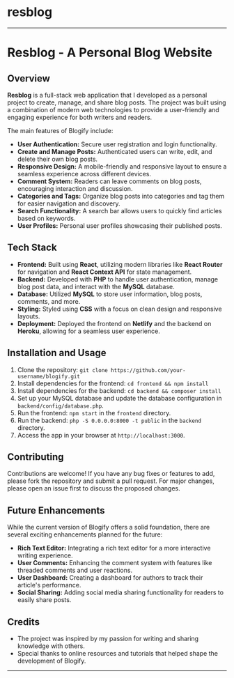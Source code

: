 # resblog


---

# Resblog - A Personal Blog Website

## Overview

**Resblog** is a full-stack web application that I developed as a personal project to create, manage, and share blog posts. The project was built using a combination of modern web technologies to provide a user-friendly and engaging experience for both writers and readers.

The main features of Blogify include:

- **User Authentication:** Secure user registration and login functionality.
- **Create and Manage Posts:** Authenticated users can write, edit, and delete their own blog posts.
- **Responsive Design:** A mobile-friendly and responsive layout to ensure a seamless experience across different devices.
- **Comment System:** Readers can leave comments on blog posts, encouraging interaction and discussion.
- **Categories and Tags:** Organize blog posts into categories and tag them for easier navigation and discovery.
- **Search Functionality:** A search bar allows users to quickly find articles based on keywords.
- **User Profiles:** Personal user profiles showcasing their published posts.

## Tech Stack

- **Frontend:** Built using **React**, utilizing modern libraries like **React Router** for navigation and **React Context API** for state management.
- **Backend:** Developed with **PHP** to handle user authentication, manage blog post data, and interact with the **MySQL** database.
- **Database:** Utilized **MySQL** to store user information, blog posts, comments, and more.
- **Styling:** Styled using **CSS** with a focus on clean design and responsive layouts.
- **Deployment:** Deployed the frontend on **Netlify** and the backend on **Heroku**, allowing for a seamless user experience.

## Installation and Usage

1. Clone the repository: `git clone https://github.com/your-username/blogify.git`
2. Install dependencies for the frontend: `cd frontend && npm install`
3. Install dependencies for the backend: `cd backend && composer install`
4. Set up your MySQL database and update the database configuration in `backend/config/database.php`.
5. Run the frontend: `npm start` in the `frontend` directory.
6. Run the backend: `php -S 0.0.0.0:8000 -t public` in the `backend` directory.
7. Access the app in your browser at `http://localhost:3000`.

## Contributing

Contributions are welcome! If you have any bug fixes or features to add, please fork the repository and submit a pull request. For major changes, please open an issue first to discuss the proposed changes.

## Future Enhancements

While the current version of Blogify offers a solid foundation, there are several exciting enhancements planned for the future:

- **Rich Text Editor:** Integrating a rich text editor for a more interactive writing experience.
- **User Comments:** Enhancing the comment system with features like threaded comments and user reactions.
- **User Dashboard:** Creating a dashboard for authors to track their article's performance.
- **Social Sharing:** Adding social media sharing functionality for readers to easily share posts.

## Credits

- The project was inspired by my passion for writing and sharing knowledge with others.
- Special thanks to online resources and tutorials that helped shape the development of Blogify.

---

